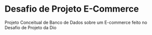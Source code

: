 # Desafio de Projeto E-Commerce
Projeto Conceitual de Banco de Dados sobre um E-commerce  feito no Desafio de Projeto da Dio
